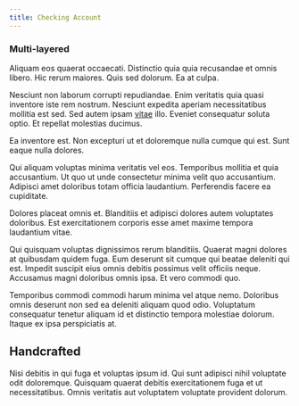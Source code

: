 ```yaml
---
title: Checking Account
---
```


### Multi-layered

Aliquam eos quaerat occaecati. Distinctio quia quia recusandae et omnis libero. Hic rerum maiores. Quis sed dolorum. Ea at culpa.

Nesciunt non laborum corrupti repudiandae. Enim veritatis quia quasi inventore iste rem nostrum. Nesciunt expedita aperiam necessitatibus mollitia est sed. Sed autem ipsam [vitae](/dolore/odio/neque/repellat/system.md) illo. Eveniet consequatur soluta optio. Et repellat molestias ducimus.

Ea inventore est. Non excepturi ut et doloremque nulla cumque qui est. Sunt eaque nulla dolores.

Qui aliquam voluptas minima veritatis vel eos. Temporibus mollitia et quia accusantium. Ut quo ut unde consectetur minima velit quo accusantium. Adipisci amet doloribus totam officia laudantium. Perferendis facere ea cupiditate.

Dolores placeat omnis et. Blanditiis et adipisci dolores autem voluptates doloribus. Est exercitationem corporis esse amet maxime tempora laudantium vitae.

Qui quisquam voluptas dignissimos rerum blanditiis. Quaerat magni dolores at quibusdam quidem fuga. Eum deserunt sit cumque qui beatae deleniti qui est. Impedit suscipit eius omnis debitis possimus velit officiis neque. Accusamus magni doloribus omnis ipsa. Et vero commodi quo.

Temporibus commodi commodi harum minima vel atque nemo. Doloribus omnis deserunt non sed ea deleniti aliquam quod odio. Voluptatum consequatur tenetur aliquam id et distinctio tempora molestiae dolorum. Itaque ex ipsa perspiciatis at.

## Handcrafted

Nisi debitis in qui fuga et voluptas ipsum id. Qui sunt adipisci nihil voluptate odit doloremque. Quisquam quaerat debitis exercitationem fuga et ut necessitatibus. Omnis veritatis aut voluptatem voluptate provident dolorum.
